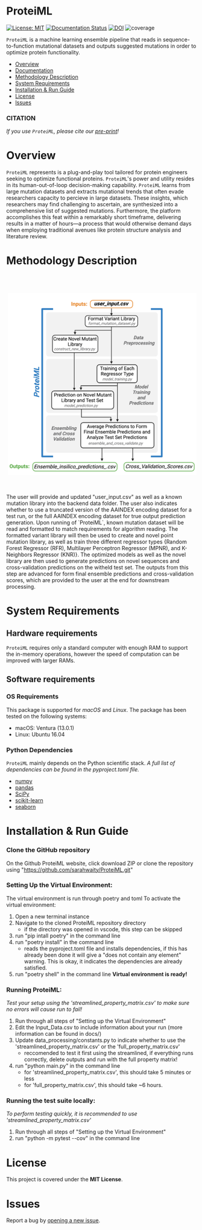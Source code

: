 # ProteiML
[![License: MIT](https://img.shields.io/badge/License-MIT-yellow.svg)](https://opensource.org/licenses/MIT)
[![Documentation Status](https://readthedocs.org/projects/proteiml/badge/?version=latest)](https://proteiml.readthedocs.io/en/latest/?badge=latest)
[![DOI](https://zenodo.org/badge/666693326.svg)](https://zenodo.org/badge/latestdoi/666693326)
![coverage](https://img.shields.io/badge/coverage-94%25-green)

`ProteiML` is a machine learning ensemble pipeline that reads in sequence-to-function mutational datasets and outputs suggested mutations in order to optimize protein functionality. 

- [Overview](#overview)
- [Documentation](#documentation)
- [Methodology Description](#Methodology-Description)
- [System Requirements](#system-requirements)
- [Installation & Run Guide](#installation-&-Run-guide)
- [License](#license)
- [Issues](https://github.com/sarahwaity/ProteiML/issues)


### CITATION
*If you use `ProteiML`, please cite our [pre-print](https://doi.org/10.1101/2023.04.13.536801)!*  


# Overview
`ProteiML` represents is a plug-and-play tool tailored for protein engineers seeking to optimize functional proteins. `ProteiML`'s power and utility resides in its human-out-of-loop decision-making capability. `ProteiML` learns from large mutation datasets and extracts mutational trends that often evade researchers capacity to percieve in large datasets. These insights, which researchers may find challenging to ascertain, are synthesized into a comprehensive list of suggested mutations. Furthermore, the platform accomplishes this feat within a remarkably short timeframe, delivering results in a matter of hours—a process that would otherwise demand days when employing traditional avenues like protein structure analysis and literature review.

# Methodology Description
<img src=DOCS/workflow.png width=500 align="right" vspace = "50">
The user will provide and updated "user_input.csv" as well as a known mutation library into the backend data folder. The user also indicates whether to use a truncated version of the AAINDEX encoding dataset for a test run, or the full AAINDEX encoding dataset for true output prediction generation. Upon running of `ProteiML`, known mutation dataset will be read and formatted to match requirements for algorithm reading. The formatted variant library will then be used to create and novel point mutation library, as well as train three different regressor types {Random Forest Regressor (RFR), Multilayer Perceptron Regressor (MPNR), and K-Neighbors Regressor (KNR)}. The optimized models as well as the novel library are then used to generate predictions on novel sequences and cross-validation predictions on the witheld test set. The outputs from this step are advanced for form final ensemble predictions and cross-validation scores, which are provided to the user at the end for downstream processing. 


# System Requirements
## Hardware requirements
`ProteiML` requires only a standard computer with enough RAM to support the in-memory operations, however the speed of computation can be improved with larger RAMs.

## Software requirements
### OS Requirements
This package is supported for *macOS* and *Linux*. The package has been tested on the following systems:
+ macOS: Ventura (13.0.1)
+ Linux: Ubuntu 16.04

### Python Dependencies
`ProteiML` mainly depends on the Python scientific stack. 
*A full list of dependencies can be found in the pyproject.toml file.*

- [numpy](http://www.numpy.org/)
- [pandas](https://pandas.pydata.org/)
- [SciPy](https://scipy.org/)
- [scikit-learn](https://scikit-learn.org/stable/)
- [seaborn](https://seaborn.pydata.org/)



# Installation & Run Guide
### Clone the GitHub repository
On the Github ProteiML website, click download ZIP or clone the repository using "https://github.com/sarahwaity/ProteiML.git"


### Setting Up the Virtual Environment:
The virtual environment is run through poetry and toml
To activate the virtual environment:
1. Open a new terminal instance
2. Navigate to the cloned ProteiML repository directory
     - if the directory was opened in vscode, this step can be skipped
3. run "pip intall poetry" in the command line
4. run "poetry install" in the command line
    - reads the pyproject.toml file and installs dependencies, if this has already been done it will give a "does not contain any element" warning. This is okay, it indicates the dependencies are already satisfied. 
5. run "poetry shell" in the command line
**Virtual environment is ready!**


### Running ProteiML:
*Test your setup using the 'streamlined_property_matrix.csv' to make sure no errors will cause run to fail!*
1. Run through all steps of "Setting up the Virtual Environment"
2. Edit the Input_Data.csv to include information about your run (more information can be found in docs/)
3. Update data_processing/constants.py to indicate whether to use the 'streamlined_property_matrix.csv' or the 'full_property_matrix.csv'
    - reccomended to test it first using the streamlined, if everything runs correctly, delete outputs and run with the full property matrix!
4. run "python main.py" in the command line
    - for 'streamlined_property_matrix.csv', this should take 5 minutes or less
    - for 'full_property_matrix.csv', this should take ~6 hours. 


### Running the test suite locally:
*To perform testing quickly, it is recommended to use 'streamlined_property_matrix.csv'*
1. Run through all steps of "Setting up the Virtual Environment"
2. run "python -m pytest --cov" in the command line


# License
This project is covered under the **MIT License**.


# Issues
Report a bug by [opening a new issue](https://github.com/sarahwaity/ProteiML/issues).
